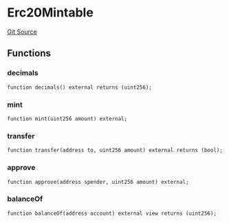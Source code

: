 # Erc20Mintable
[Git Source](https://github.com/bob-collective/bob/blob/d9c9196f0c99ad631c4c8411f2d25decea2e634f/src/faucet/Erc20Minter.sol)


## Functions
### decimals


```solidity
function decimals() external returns (uint256);
```

### mint


```solidity
function mint(uint256 amount) external;
```

### transfer


```solidity
function transfer(address to, uint256 amount) external returns (bool);
```

### approve


```solidity
function approve(address spender, uint256 amount) external;
```

### balanceOf


```solidity
function balanceOf(address account) external view returns (uint256);
```

